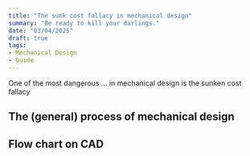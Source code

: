 ```yaml
---
title: "The sunk cost fallacy in mechanical design"
summary: "Be ready to kill your darlings."
date: "03/04/2025"
draft: true
tags:
- Mechanical Design
- Guide
---
```


One of the most dangerous ... in mechanical design is the sunken cost fallacy

## The (general) process of mechanical design

## Flow chart on CAD



